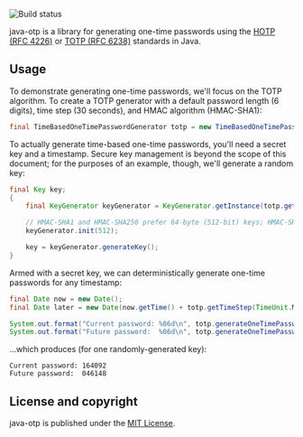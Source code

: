 ![Build status](https://travis-ci.org/jchambers/java-otp.svg?branch=master)

java-otp is a library for generating one-time passwords using the [HOTP (RFC 4226)](https://tools.ietf.org/html/rfc4226) or [TOTP (RFC 6238)](https://tools.ietf.org/html/rfc6238) standards in Java.

## Usage

To demonstrate generating one-time passwords, we'll focus on the TOTP algorithm. To create a TOTP generator with a default password length (6 digits), time step (30 seconds), and HMAC algorithm (HMAC-SHA1):

```java
final TimeBasedOneTimePasswordGenerator totp = new TimeBasedOneTimePasswordGenerator();
```

To actually generate time-based one-time passwords, you'll need a secret key and a timestamp. Secure key management is beyond the scope of this document; for the purposes of an example, though, we'll generate a random key:

```java
final Key key;
{
    final KeyGenerator keyGenerator = KeyGenerator.getInstance(totp.getAlgorithm());

    // HMAC-SHA1 and HMAC-SHA256 prefer 64-byte (512-bit) keys; HMAC-SHA512 prefers 128-byte (1024-bit) keys
    keyGenerator.init(512);

    key = keyGenerator.generateKey();
}
```

Armed with a secret key, we can deterministically generate one-time passwords for any timestamp:

```java
final Date now = new Date();
final Date later = new Date(now.getTime() + totp.getTimeStep(TimeUnit.MILLISECONDS));

System.out.format("Current password: %06d\n", totp.generateOneTimePassword(key, now));
System.out.format("Future password:  %06d\n", totp.generateOneTimePassword(key, later));
```

…which produces (for one randomly-generated key):

```
Current password: 164092
Future password:  046148
```

## License and copyright

java-otp is published under the [MIT License](https://opensource.org/licenses/MIT).
